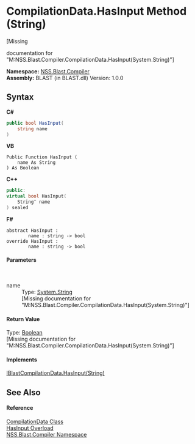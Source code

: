 # CompilationData.HasInput Method (String)
 

\[Missing <summary> documentation for "M:NSS.Blast.Compiler.CompilationData.HasInput(System.String)"\]

**Namespace:**&nbsp;<a href="26a25caa-f50b-92ad-f15c-dbb9db1493ae.md">NSS.Blast.Compiler</a><br />**Assembly:**&nbsp;BLAST (in BLAST.dll) Version: 1.0.0

## Syntax

**C#**<br />
``` C#
public bool HasInput(
	string name
)
```

**VB**<br />
``` VB
Public Function HasInput ( 
	name As String
) As Boolean
```

**C++**<br />
``` C++
public:
virtual bool HasInput(
	String^ name
) sealed
```

**F#**<br />
``` F#
abstract HasInput : 
        name : string -> bool 
override HasInput : 
        name : string -> bool 
```


#### Parameters
&nbsp;<dl><dt>name</dt><dd>Type: <a href="https://docs.microsoft.com/dotnet/api/system.string" target="_blank" rel="noopener noreferrer">System.String</a><br />\[Missing <param name="name"/> documentation for "M:NSS.Blast.Compiler.CompilationData.HasInput(System.String)"\]</dd></dl>

#### Return Value
Type: <a href="https://docs.microsoft.com/dotnet/api/system.boolean" target="_blank" rel="noopener noreferrer">Boolean</a><br />\[Missing <returns> documentation for "M:NSS.Blast.Compiler.CompilationData.HasInput(System.String)"\]

#### Implements
<a href="1926e32b-32d3-dc70-2737-ff0b73aaf30b.md">IBlastCompilationData.HasInput(String)</a><br />

## See Also


#### Reference
<a href="52667f7e-8dc6-6543-e265-fdc90d6834fa.md">CompilationData Class</a><br /><a href="d84d26e1-6a57-169d-a005-e6385b67a5de.md">HasInput Overload</a><br /><a href="26a25caa-f50b-92ad-f15c-dbb9db1493ae.md">NSS.Blast.Compiler Namespace</a><br />